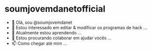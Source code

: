 # soumjovemdanetofficial

- 👋 Olá, sou @soumjovemdanet 
- 👀 Estou interessado em editar & modificar os programas de hack ...
- 🌱 Atualmente estou aprendendo ...
- 💞️ Estou procurando colaborar em ajudar vocês ...
- 📫 Como chegar até mim ...


<!---
Gilmarfilho2003/Gilmarfilho2003 is a ✨ special ✨ repository because its `README.md` (this file) appears on your GitHub profile.
You can click the Preview link to take a look at your changes.
--->
